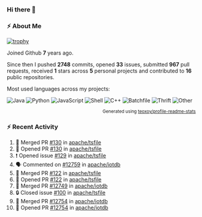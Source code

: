 ### Hi there 👋

### :zap: About Me

[![trophy](https://github-profile-trophy.vercel.app/?username=HTHou&theme=onedark)](https://github.com/ryo-ma/github-profile-trophy)
   
Joined Github **7** years ago.

Since then I pushed **2748** commits, opened **33** issues, submitted **967** pull requests, received **1** stars across **5** personal projects and contributed to **16** public repositories.

Most used languages across my projects:

![Java](https://img.shields.io/static/v1?style=flat-square&label=%E2%A0%80&color=555&labelColor=%23b07219&message=Java%EF%B8%B196.4%25)
![Python](https://img.shields.io/static/v1?style=flat-square&label=%E2%A0%80&color=555&labelColor=%233572A5&message=Python%EF%B8%B10.8%25)
![JavaScript](https://img.shields.io/static/v1?style=flat-square&label=%E2%A0%80&color=555&labelColor=%23f1e05a&message=JavaScript%EF%B8%B10.6%25)
![Shell](https://img.shields.io/static/v1?style=flat-square&label=%E2%A0%80&color=555&labelColor=%2389e051&message=Shell%EF%B8%B10.4%25)
![C++](https://img.shields.io/static/v1?style=flat-square&label=%E2%A0%80&color=555&labelColor=%23f34b7d&message=C%2B%2B%EF%B8%B10.4%25)
![Batchfile](https://img.shields.io/static/v1?style=flat-square&label=%E2%A0%80&color=555&labelColor=%23C1F12E&message=Batchfile%EF%B8%B10.3%25)
![Thrift](https://img.shields.io/static/v1?style=flat-square&label=%E2%A0%80&color=555&labelColor=%23D12127&message=Thrift%EF%B8%B10.3%25)
![Other](https://img.shields.io/static/v1?style=flat-square&label=%E2%A0%80&color=555&labelColor=%23ededed&message=Other%EF%B8%B10.3%25)

<p align="right"><sub>Generated using <a href="https://github.com/marketplace/actions/profile-readme-stats">teoxoy/profile-readme-stats</a></sub></p>


<!--![](https://github.com/HTHou/HTHou/blob/output/github-contribution-grid-snake.svg)-->

<!--![Haonan Hou's github stats](https://github-readme-stats.vercel.app/api?username=HTHou&count_private=true&show_icons=true&theme=onedark)-->

<!--![Haonan Hou's wakatime stats](https://github-readme-stats.vercel.app/api/wakatime?username=HTHou&layout=compact&theme=onedark)-->

<!--![Top Langs](https://github-readme-stats.vercel.app/api/top-langs/?username=HTHou&theme=onedark&layout=compact)-->

### :zap: Recent Activity
<!--START_SECTION:activity-->
1. 🎉 Merged PR [#130](https://github.com/apache/tsfile/pull/130) in [apache/tsfile](https://github.com/apache/tsfile)
2. 💪 Opened PR [#130](https://github.com/apache/tsfile/pull/130) in [apache/tsfile](https://github.com/apache/tsfile)
3. ❗ Opened issue [#129](https://github.com/apache/tsfile/issues/129) in [apache/tsfile](https://github.com/apache/tsfile)
4. 🗣 Commented on [#12759](https://github.com/apache/iotdb/pull/12759#issuecomment-2176339900) in [apache/iotdb](https://github.com/apache/iotdb)
5. 🎉 Merged PR [#122](https://github.com/apache/tsfile/pull/122) in [apache/tsfile](https://github.com/apache/tsfile)
6. 💪 Opened PR [#122](https://github.com/apache/tsfile/pull/122) in [apache/tsfile](https://github.com/apache/tsfile)
7. 🎉 Merged PR [#12749](https://github.com/apache/iotdb/pull/12749) in [apache/iotdb](https://github.com/apache/iotdb)
8. 🔒 Closed issue [#100](https://github.com/apache/tsfile/issues/100) in [apache/tsfile](https://github.com/apache/tsfile)
9. 🎉 Merged PR [#12754](https://github.com/apache/iotdb/pull/12754) in [apache/iotdb](https://github.com/apache/iotdb)
10. 💪 Opened PR [#12754](https://github.com/apache/iotdb/pull/12754) in [apache/iotdb](https://github.com/apache/iotdb)
<!--END_SECTION:activity-->

<!--
**HTHou/HTHou** is a ✨ _special_ ✨ repository because its `README.md` (this file) appears on your GitHub profile.

Here are some ideas to get you started:

- 🔭 I’m currently working on ...
- 🌱 I’m currently learning ...
- 👯 I’m looking to collaborate on ...
- 🤔 I’m looking for help with ...
- 💬 Ask me about ...
- 📫 How to reach me: ...
- 😄 Pronouns: ...
- ⚡ Fun fact: ...
-->
